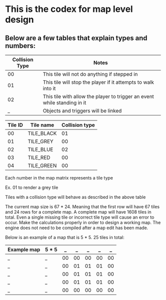 # This is the codex for map level design
## Below are a few tables that explain types and numbers:


Collision Type | Notes
---------------|-------
00             | This tile will not do anything if stepped in
01             | This tile will stop the player if it attempts to walk into it
02             | This tile with allow the player to trigger an event while standing in it
  _            | Objects and triggers will be linked



Tile ID | Tile name  | Collision type
--------|------------|----------------
 00     | TILE_BLACK | 01
 01     | TILE_GREY  | 00
 02     | TILE_BLUE  | 02
 03     | TILE_RED   | 00
 04     | TILE_GREEN | 00


Each number in the map matrix represents a tile type

Ex. 01 to render a grey tile

Tiles with a collision type will behave as described in the above table

The current map size is 67 * 24. Meaning that the first row will have 67 tiles and 24 rows for a complete map. A complete map will have 1608 tiles in total. Even a single missing tile or incorrect tile type will cause an error to occur. Make the calculations properly in order to design a working map. The engine does not need to be compiled after a map edit has been made.

Below is an example of a map that is 5 * 5. 25 tiles in total:

Example map | 5 * 5 | _ | _ | _ | _ | _ |
------------|-------|---|---|---|---|---|
 _ | _ | 00 | 00 | 00 | 00 | 00
 _ | _ | 00 | 01 | 01 | 01 | 00
 _ | _ | 00 | 01 | 01 | 01 | 00
 _ | _ | 00 | 01 | 01 | 01 | 00
 _ | _ | 00 | 00 | 00 | 00 | 00
